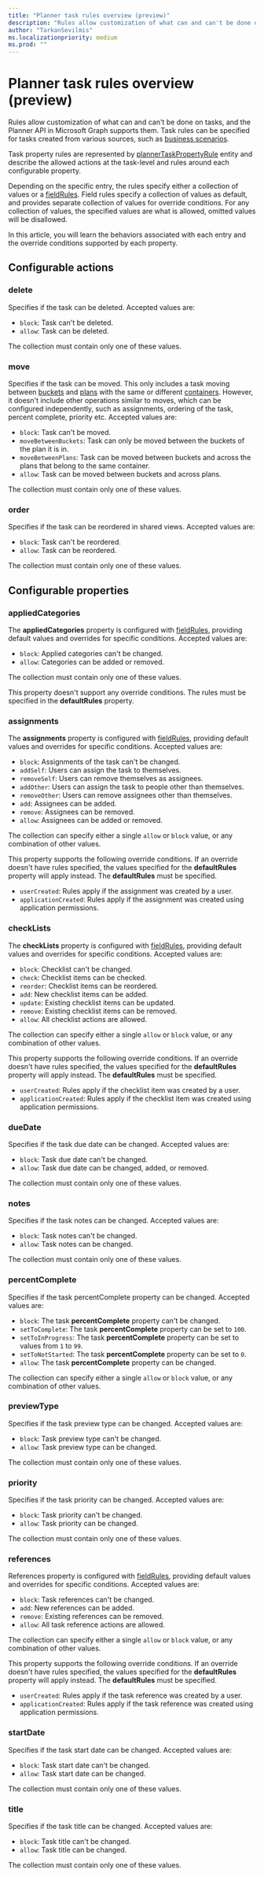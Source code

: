 ```yaml
---
title: "Planner task rules overview (preview)"
description: "Rules allow customization of what can and can't be done on tasks, and the Planner API in Microsoft Graph supports them."
author: "TarkanSevilmis"
ms.localizationpriority: medium
ms.prod: ""
---
```


# Planner task rules overview (preview)

Rules allow customization of what can and can't be done on tasks, and the Planner API in Microsoft Graph supports them. Task rules can be specified for tasks created from various sources, such as [business scenarios](businessscenario-planner-overview.md).

Task property rules are represented by [plannerTaskPropertyRule](plannertaskpropertyrule.md) entity and describe the allowed actions at the task-level and rules around each configurable property.

Depending on the specific entry, the rules specify either a collection of values or a [fieldRules](plannerfieldrules.md). Field rules specify a collection of values as default, and provides separate collection of values for override conditions. For any collection of values, the specified values are what is allowed, omitted values will be disallowed.

In this article, you will learn the behaviors associated with each entry and the override conditions supported by each property.

## Configurable actions

### delete

Specifies if the task can be deleted. Accepted values are:

* `block`: Task can't be deleted.
* `allow`: Task can be deleted.

The collection must contain only one of these values.

### move

Specifies if the task can be moved. This only includes a task moving between [buckets](plannerbucket.md) and [plans](plannerplan.md) with the same or different [containers](plannerplancontainer.md). However, it doesn't include other operations similar to moves, which can be configured independently, such as assignments, ordering of the task, percent complete, priority etc. Accepted values are:

* `block`: Task can't be moved.
* `moveBetweenBuckets`: Task can only be moved between the buckets of the plan it is in.
* `moveBetweenPlans`: Task can be moved between buckets and across the plans that belong to the same container.
* `allow`: Task can be moved between buckets and across plans.

The collection must contain only one of these values.

### order

Specifies if the task can be reordered in shared views. Accepted values are:

* `block`: Task can't be reordered.
* `allow`: Task can be reordered.

The collection must contain only one of these values.

## Configurable properties

### appliedCategories

The **appliedCategories** property is configured with [fieldRules](plannerfieldrules.md), providing default values and overrides for specific conditions. Accepted values are:

* `block`: Applied categories can't be changed.
* `allow`: Categories can be added or removed.

The collection must contain only one of these values.

This property doesn't support any override conditions. The rules must be specified in the **defaultRules** property.

### assignments

The **assignments** property is configured with [fieldRules](plannerfieldrules.md), providing default values and overrides for specific conditions. Accepted values are:

* `block`: Assignments of the task can't be changed.
* `addSelf`: Users can assign the task to themselves.
* `removeSelf`: Users can remove themselves as assignees.
* `addOther`: Users can assign the task to people other than themselves.
* `removeOther`: Users can remove assignees other than themselves.
* `add`: Assignees can be added.
* `remove`: Assignees can be removed.
* `allow`: Assignees can be added or removed.

The collection can specify either a single `allow` or `block` value, or any combination of other values.

This property supports the following override conditions. If an override doesn't have rules specified, the values specified for the **defaultRules** property will apply instead. The **defaultRules** must be specified.

* `userCreated`: Rules apply if the assignment was created by a user.
* `applicationCreated`: Rules apply if the assignment was created using application permissions.

### checkLists

The **checkLists** property is configured with [fieldRules](plannerfieldrules.md), providing default values and overrides for specific conditions. Accepted values are:

* `block`: Checklist can't be changed.
* `check`: Checklist items can be checked.
* `reorder`: Checklist items can be reordered.
* `add`: New checklist items can be added.
* `update`: Existing checklist items can be updated.
* `remove`: Existing checklist items can be removed.
* `allow`: All checklist actions are allowed.

The collection can specify either a single `allow` or `block` value, or any combination of other values.

This property supports the following override conditions. If an override doesn't have rules specified, the values specified for the **defaultRules** property will apply instead. The **defaultRules** must be specified.

* `userCreated`: Rules apply if the checklist item was created by a user.
* `applicationCreated`: Rules apply if the checklist item was created using application permissions.

### dueDate

Specifies if the task due date can be changed. Accepted values are:

* `block`: Task due date can't be changed.
* `allow`: Task due date can be changed, added, or removed.

The collection must contain only one of these values.

### notes

Specifies if the task notes can be changed. Accepted values are:

* `block`: Task notes can't be changed.
* `allow`: Task notes can be changed.

The collection must contain only one of these values.

### percentComplete

Specifies if the task percentComplete property can be changed. Accepted values are:

* `block`: The task **percentComplete** property can't be changed.
* `setToComplete`: The task **percentComplete**  property can be set to `100`.
* `setToInProgress`: The task **percentComplete**  property can be set to values from `1` to `99`.
* `setToNotStarted`: The task **percentComplete**  property can be set to `0`.
* `allow`: The task **percentComplete**  property can be changed.

The collection can specify either a single `allow` or `block` value, or any combination of other values.

### previewType

Specifies if the task preview type can be changed. Accepted values are:

* `block`: Task preview type can't be changed.
* `allow`: Task preview type can be changed.

The collection must contain only one of these values.

### priority

Specifies if the task priority can be changed. Accepted values are:

* `block`: Task priority can't be changed.
* `allow`: Task priority can be changed.

The collection must contain only one of these values.

### references

References property is configured with [fieldRules](plannerfieldrules.md), providing default values and overrides for specific conditions. Accepted values are:

* `block`: Task references can't be changed.
* `add`: New references can be added.
* `remove`: Existing references can be removed.
* `allow`: All task reference actions are allowed.

The collection can specify either a single `allow` or `block` value, or any combination of other values.

This property supports the following override conditions. If an override doesn't have rules specified, the values specified for the **defaultRules** property will apply instead. The **defaultRules** must be specified.

* `userCreated`: Rules apply if the task reference was created by a user.
* `applicationCreated`: Rules apply if the task reference was created using application permissions.

### startDate

Specifies if the task start date can be changed. Accepted values are:

* `block`: Task start date can't be changed.
* `allow`: Task start date can be changed.

The collection must contain only one of these values.

### title

Specifies if the task title can be changed. Accepted values are:

* `block`: Task title can't be changed.
* `allow`: Task title can be changed.

The collection must contain only one of these values.
